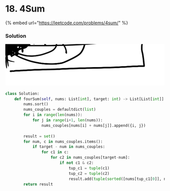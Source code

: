 # 18. 4Sum

{% embed url="https://leetcode.com/problems/4sum/" %}

### Solution

<img src="../../.gitbook/assets/file.drawing (2).svg" alt="" class="gitbook-drawing">

```python
class Solution:
    def fourSum(self, nums: List[int], target: int) -> List[List[int]]:
        nums.sort()
        nums_couples = defaultdict(list)
        for i in range(len(nums)):
            for j in range(i+1, len(nums)):
                nums_couples[nums[i] + nums[j]].append({i, j})

        result = set()
        for num, c in nums_couples.items():
            if target - num in nums_couples:
                for c1 in c:
                    for c2 in nums_couples[target-num]:
                        if not c1 & c2:
                            tup_c1 = tuple(c1)
                            tup_c2 = tuple(c2)
                            result.add(tuple(sorted([nums[tup_c1[0]], nums[tup_c1[1]], nums[tup_c2[0]], nums[tup_c2[1]]])))
        return result
```
